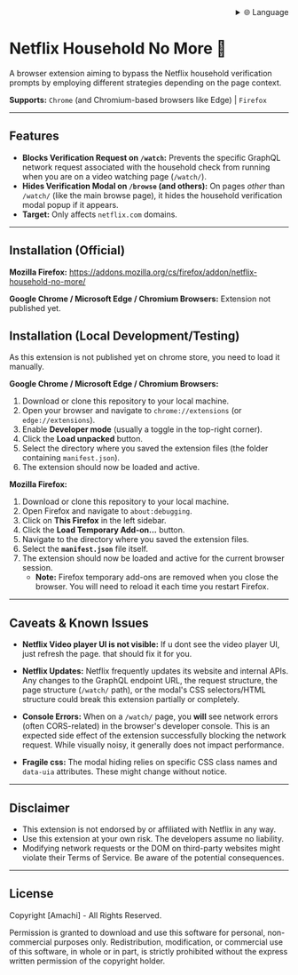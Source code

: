 
<div align="right">
  <details>
    <summary >🌐 Language</summary>
    <div>
      <div align="center">
        <a href="https://openaitx.github.io/view.html?user=Amachik&project=HouseholdNoMore&lang=en">English</a>
        | <a href="https://openaitx.github.io/view.html?user=Amachik&project=HouseholdNoMore&lang=zh-CN">简体中文</a>
        | <a href="https://openaitx.github.io/view.html?user=Amachik&project=HouseholdNoMore&lang=zh-TW">繁體中文</a>
        | <a href="https://openaitx.github.io/view.html?user=Amachik&project=HouseholdNoMore&lang=ja">日本語</a>
        | <a href="https://openaitx.github.io/view.html?user=Amachik&project=HouseholdNoMore&lang=ko">한국어</a>
        | <a href="https://openaitx.github.io/view.html?user=Amachik&project=HouseholdNoMore&lang=hi">हिन्दी</a>
        | <a href="https://openaitx.github.io/view.html?user=Amachik&project=HouseholdNoMore&lang=th">ไทย</a>
        | <a href="https://openaitx.github.io/view.html?user=Amachik&project=HouseholdNoMore&lang=fr">Français</a>
        | <a href="https://openaitx.github.io/view.html?user=Amachik&project=HouseholdNoMore&lang=de">Deutsch</a>
        | <a href="https://openaitx.github.io/view.html?user=Amachik&project=HouseholdNoMore&lang=es">Español</a>
        | <a href="https://openaitx.github.io/view.html?user=Amachik&project=HouseholdNoMore&lang=it">Italiano</a>
        | <a href="https://openaitx.github.io/view.html?user=Amachik&project=HouseholdNoMore&lang=ru">Русский</a>
        | <a href="https://openaitx.github.io/view.html?user=Amachik&project=HouseholdNoMore&lang=pt">Português</a>
        | <a href="https://openaitx.github.io/view.html?user=Amachik&project=HouseholdNoMore&lang=nl">Nederlands</a>
        | <a href="https://openaitx.github.io/view.html?user=Amachik&project=HouseholdNoMore&lang=pl">Polski</a>
        | <a href="https://openaitx.github.io/view.html?user=Amachik&project=HouseholdNoMore&lang=ar">العربية</a>
        | <a href="https://openaitx.github.io/view.html?user=Amachik&project=HouseholdNoMore&lang=fa">فارسی</a>
        | <a href="https://openaitx.github.io/view.html?user=Amachik&project=HouseholdNoMore&lang=tr">Türkçe</a>
        | <a href="https://openaitx.github.io/view.html?user=Amachik&project=HouseholdNoMore&lang=vi">Tiếng Việt</a>
        | <a href="https://openaitx.github.io/view.html?user=Amachik&project=HouseholdNoMore&lang=id">Bahasa Indonesia</a>
      </div>
    </div>
  </details>
</div>

# Netflix Household No More 🚫

A browser extension aiming to bypass the Netflix household verification prompts by employing different strategies depending on the page context.

**Supports:** `Chrome` (and Chromium-based browsers like Edge) | `Firefox`

---

## Features

*   **Blocks Verification Request on `/watch`:** Prevents the specific GraphQL network request associated with the household check from running when you are on a video watching page (`/watch/`).
*   **Hides Verification Modal on `/browse` (and others):** On pages *other* than `/watch/` (like the main browse page), it hides the household verification modal popup if it appears.
*   **Target:** Only affects `netflix.com` domains.


---

## Installation (Official)

**Mozilla Firefox:** https://addons.mozilla.org/cs/firefox/addon/netflix-household-no-more/

**Google Chrome / Microsoft Edge / Chromium Browsers:** Extension not published yet.


## Installation (Local Development/Testing)

As this extension is not published yet on chrome store, you need to load it manually.

**Google Chrome / Microsoft Edge / Chromium Browsers:**

1.  Download or clone this repository to your local machine.
2.  Open your browser and navigate to `chrome://extensions` (or `edge://extensions`).
3.  Enable **Developer mode** (usually a toggle in the top-right corner).
4.  Click the **Load unpacked** button.
5.  Select the directory where you saved the extension files (the folder containing `manifest.json`).
6.  The extension should now be loaded and active.

**Mozilla Firefox:**

1.  Download or clone this repository to your local machine.
2.  Open Firefox and navigate to `about:debugging`.
3.  Click on **This Firefox** in the left sidebar.
4.  Click the **Load Temporary Add-on...** button.
5.  Navigate to the directory where you saved the extension files.
6.  Select the **`manifest.json`** file itself.
7.  The extension should now be loaded and active for the current browser session.
    *   **Note:** Firefox temporary add-ons are removed when you close the browser. You will need to reload it each time you restart Firefox.

---

## Caveats & Known Issues

*   **Netflix Video player UI is not visible:** If u dont see the video player UI, just refresh the page. that should fix it for you.

*   **Netflix Updates:** Netflix frequently updates its website and internal APIs. Any changes to the GraphQL endpoint URL, the request structure, the page structure (`/watch/` path), or the modal's CSS selectors/HTML structure could break this extension partially or completely.
*   **Console Errors:** When on a `/watch/` page, you **will** see network errors (often CORS-related) in the browser's developer console. This is an expected side effect of the extension successfully blocking the network request. While visually noisy, it generally does not impact performance.
*   **Fragile css:** The modal hiding relies on specific CSS class names and `data-uia` attributes. These might change without notice.

---

## Disclaimer

*   This extension is not endorsed by or affiliated with Netflix in any way.
*   Use this extension at your own risk. The developers assume no liability.
*   Modifying network requests or the DOM on third-party websites might violate their Terms of Service. Be aware of the potential consequences.

---

## License

Copyright [Amachi] - All Rights Reserved.

Permission is granted to download and use this software for personal, non-commercial purposes only. Redistribution, modification, or commercial use of this software, in whole or in part, is strictly prohibited without the express written permission of the copyright holder.
